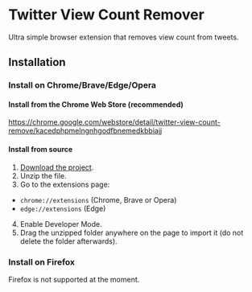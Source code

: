 # Twitter View Count Remover

Ultra simple browser extension that removes view count from tweets.

## Installation

### Install on Chrome/Brave/Edge/Opera

#### Install from the Chrome Web Store (recommended)

https://chrome.google.com/webstore/detail/twitter-view-count-remove/kacedphpmelngnhgodfbnemedkbbiajj

#### Install from source

1. [Download the project](https://github.com/jfdelarosa/twitter-view-count-remover/archive/refs/heads/main.zip).
2. Unzip the file.
3. Go to the extensions page:

- `chrome://extensions` (Chrome, Brave or Opera)
- `edge://extensions` (Edge)

4. Enable Developer Mode.
5. Drag the unzipped folder anywhere on the page to import it (do not delete the folder afterwards).

### Install on Firefox

Firefox is not supported at the moment.
